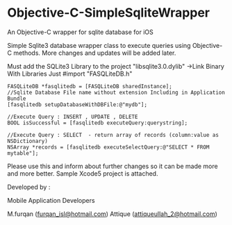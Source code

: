 Objective-C-SimpleSqliteWrapper
===============================

An Objective-C wrapper for sqlite database for iOS

Simple Sqlite3 database wrapper class to execute queries using Objective-C methods.
More changes and updates will be added later.

Must add the SQLite3 Library to the project "libsqlite3.0.dylib" ->Link Binary With Libraries
Just #import "FASQLiteDB.h"

    FASQLiteDB *fasqlitedb = [FASQLiteDB sharedInstance];
    //Sqlite Database File name without extension Including in Application Bundle
    [fasqlitedb setupDatabaseWithDBFile:@"mydb"]; 

    //Execute Query : INSERT , UPDATE , DELETE
    BOOL isSuccessful = [fasqlitedb executeQuery:querystring];
    
    //Execute Query : SELECT  - return array of records (column:value as NSDictionary)
    NSArray *records = [fasqlitedb executeSelectQuery:@"SELECT * FROM mytable"];

Please use this and inform about further changes so it can be made more and more better.
Sample Xcode5 project is attached.


Developed by :

Mobile Application Developers

M.furqan  (furqan_isl@hotmail.com)
Attique  (attiqueullah_2@hotmail.com)
